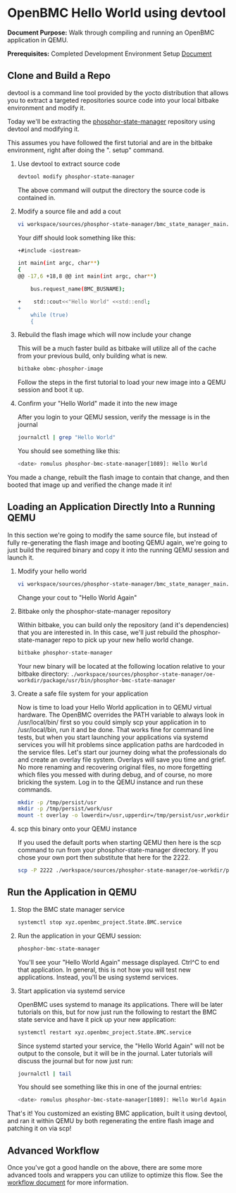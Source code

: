 # OpenBMC Hello World using devtool

**Document Purpose:** Walk through compiling and running an OpenBMC application
in QEMU.

**Prerequisites:** Completed Development Environment Setup
[Document](https://github.com/openbmc/docs/blob/master/development/dev-environment.md)

## Clone and Build a Repo

devtool is a command line tool provided by the yocto distribution that allows
you to extract a targeted repositories source code into your local bitbake
environment and modify it.

Today we'll be extracting the
[phosphor-state-manager](https://github.com/openbmc/phosphor-state-manager.git)
repository using devtool and modifying it.

This assumes you have followed the first tutorial and are in the bitbake
environment, right after doing the ". setup" command.

1. Use devtool to extract source code

   ```bash
   devtool modify phosphor-state-manager
   ```

   The above command will output the directory the source code is contained in.

2. Modify a source file and add a cout

   ```bash
   vi workspace/sources/phosphor-state-manager/bmc_state_manager_main.cpp
   ```

   Your diff should look something like this:

   ```bash
   +#include <iostream>

   int main(int argc, char**)
   {
   @@ -17,6 +18,8 @@ int main(int argc, char**)

       bus.request_name(BMC_BUSNAME);

   +    std::cout<<"Hello World" <<std::endl;
   +
       while (true)
       {
   ```

3. Rebuild the flash image which will now include your change

   This will be a much faster build as bitbake will utilize all of the cache
   from your previous build, only building what is new.

   ```bash
   bitbake obmc-phosphor-image
   ```

   Follow the steps in the first tutorial to load your new image into a QEMU
   session and boot it up.

4. Confirm your "Hello World" made it into the new image

   After you login to your QEMU session, verify the message is in the journal

   ```bash
   journalctl | grep "Hello World"
   ```

   You should see something like this:

   ```bash
   <date> romulus phosphor-bmc-state-manager[1089]: Hello World
   ```

You made a change, rebuilt the flash image to contain that change, and then
booted that image up and verified the change made it in!

## Loading an Application Directly Into a Running QEMU

In this section we're going to modify the same source file, but instead of fully
re-generating the flash image and booting QEMU again, we're going to just build
the required binary and copy it into the running QEMU session and launch it.

1. Modify your hello world

   ```bash
   vi workspace/sources/phosphor-state-manager/bmc_state_manager_main.cpp
   ```

   Change your cout to "Hello World Again"

2. Bitbake only the phosphor-state-manager repository

   Within bitbake, you can build only the repository (and it's dependencies)
   that you are interested in. In this case, we'll just rebuild the
   phosphor-state-manager repo to pick up your new hello world change.

   ```bash
   bitbake phosphor-state-manager
   ```

   Your new binary will be located at the following location relative to your
   bitbake directory:
   `./workspace/sources/phosphor-state-manager/oe-workdir/package/usr/bin/phosphor-bmc-state-manager`

3. Create a safe file system for your application

   Now is time to load your Hello World application in to QEMU virtual hardware.
   The OpenBMC overrides the PATH variable to always look in /usr/local/bin/
   first so you could simply scp your application in to /usr/local/bin, run it
   and be done. That works fine for command line tests, but when you start
   launching your applications via systemd services you will hit problems since
   application paths are hardcoded in the service files. Let's start our journey
   doing what the professionals do and create an overlay file system. Overlays
   will save you time and grief. No more renaming and recovering original files,
   no more forgetting which files you messed with during debug, and of course,
   no more bricking the system. Log in to the QEMU instance and run these
   commands.

   ```bash
   mkdir -p /tmp/persist/usr
   mkdir -p /tmp/persist/work/usr
   mount -t overlay -o lowerdir=/usr,upperdir=/tmp/persist/usr,workdir=/tmp/persist/work/usr overlay /usr
   ```

4. scp this binary onto your QEMU instance

   If you used the default ports when starting QEMU then here is the scp command
   to run from your phosphor-state-manager directory. If you chose your own port
   then substitute that here for the 2222.

   ```bash
   scp -P 2222 ./workspace/sources/phosphor-state-manager/oe-workdir/package/usr/bin/phosphor-bmc-state-manager root@127.0.0.1:/usr/bin/
   ```

## Run the Application in QEMU

1. Stop the BMC state manager service

   ```bash
   systemctl stop xyz.openbmc_project.State.BMC.service
   ```

2. Run the application in your QEMU session:

   ```bash
   phosphor-bmc-state-manager
   ```

   You'll see your "Hello World Again" message displayed. Ctrl^C to end that
   application. In general, this is not how you will test new applications.
   Instead, you'll be using systemd services.

3. Start application via systemd service

   OpenBMC uses systemd to manage its applications. There will be later
   tutorials on this, but for now just run the following to restart the BMC
   state service and have it pick up your new application:

   ```bash
   systemctl restart xyz.openbmc_project.State.BMC.service
   ```

   Since systemd started your service, the "Hello World Again" will not be
   output to the console, but it will be in the journal. Later tutorials will
   discuss the journal but for now just run:

   ```bash
   journalctl | tail
   ```

   You should see something like this in one of the journal entries:

   ```bash
   <date> romulus phosphor-bmc-state-manager[1089]: Hello World Again
   ```

That's it! You customized an existing BMC application, built it using devtool,
and ran it within QEMU by both regenerating the entire flash image and patching
it on via scp!

## Advanced Workflow

Once you've got a good handle on the above, there are some more advanced tools
and wrappers you can utilize to optimize this flow. See the
[workflow document](https://amboar.github.io/notes/2022/01/13/openbmc-development-workflow.html)
for more information.
